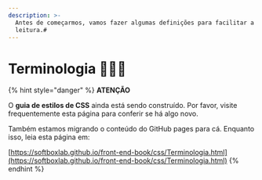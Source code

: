 ```yaml
---
description: >-
  Antes de começarmos, vamos fazer algumas definições para facilitar a sua
  leitura.#
---
```


# Terminologia 👩🏼‍🏫

{% hint style="danger" %}
**ATENÇÃO**

O **guia de estilos de CSS** ainda está sendo construído. Por favor, visite frequentemente esta página para conferir se há algo novo.

Também estamos migrando o conteúdo do GitHub pages para cá. Enquanto isso, leia esta página em:

[https://softboxlab.github.io/front-end-book/css/Terminologia.html](https://softboxlab.github.io/front-end-book/css/Terminologia.html)
{% endhint %}

